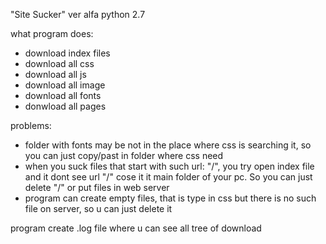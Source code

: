 "Site Sucker" ver alfa  python 2.7


what program does:
- download index files
- download all css
- download all js
- download all image
- download all fonts
- donwload all pages

problems:
- folder with fonts may be not in the place where css is searching it, so you can just copy/past in folder where css need
- when you suck files that start with such url: "/", you try open index file and it dont see url "/" cose it it main folder of your pc. So you can just delete "/" or put files in web server
- program can create empty files, that is type in css but there is no such file on server, so u can just delete it

program create .log file where u can see all tree of download
